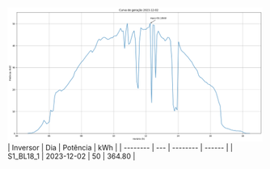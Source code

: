 ![My Image](02_12_2023-S1_BL18_1.png)
| Inversor | Dia | Potência | kWh    |
| -------- | --- | -------- | ------ |
| S1_BL18_1       | 2023-12-02  | 50       | 364.80 |